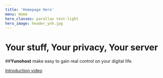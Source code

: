 ```yaml
---
title: 'Homepage Hero'
menu: Home
hero_classes: parallax text-light
hero_image: header_ynh.jpg
---
```


# Your stuff, Your privacy, Your server

##**Yunohost** make easy to gain real control on your digital life.

[Introduction video](/#apps)





